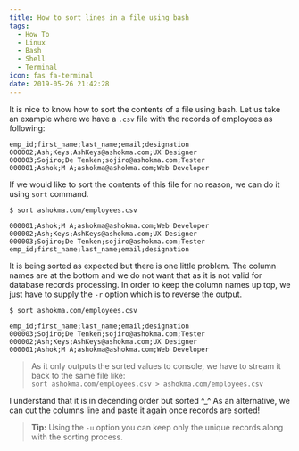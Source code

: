 ```yaml
---
title: How to sort lines in a file using bash
tags:
  - How To
  - Linux
  - Bash
  - Shell
  - Terminal
icon: fas fa-terminal
date: 2019-05-26 21:42:28
---
```



It is nice to know how to sort the contents of a file using bash. Let us take an example where we have a `.csv` file with the records of employees as following:

```excel
emp_id;first_name;last_name;email;designation
000002;Ash;Keys;AshKeys@ashokma.com;UX Designer
000003;Sojiro;De Tenken;sojiro@ashokma.com;Tester
000001;Ashok;M A;ashokma@ashokma.com;Web Developer
```

If we would like to sort the contents of this file for no reason, we can do it using `sort` command.

```console
$ sort ashokma.com/employees.csv

000001;Ashok;M A;ashokma@ashokma.com;Web Developer
000002;Ash;Keys;AshKeys@ashokma.com;UX Designer
000003;Sojiro;De Tenken;sojiro@ashokma.com;Tester
emp_id;first_name;last_name;email;designation
```

It is being sorted as expected but there is one little problem. The column names are at the bottom and we do not want that as it is not valid for database records processing. In order to keep the column names up top, we just have to supply the `-r` option which is to reverse the output.

```console
$ sort ashokma.com/employees.csv

emp_id;first_name;last_name;email;designation
000003;Sojiro;De Tenken;sojiro@ashokma.com;Tester
000002;Ash;Keys;AshKeys@ashokma.com;UX Designer
000001;Ashok;M A;ashokma@ashokma.com;Web Developer
```

> As it only outputs the sorted values to console, we have to stream it back to the same file like: <br> `sort ashokma.com/employees.csv > ashokma.com/employees.csv`

I understand that it is in decending order but sorted ^\_^ As an alternative, we can cut the columns line and paste it again once records are sorted!

> **Tip:** Using the `-u` option you can keep only the unique records along with the sorting process.
